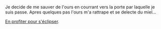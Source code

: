Je decide de me sauver de l'ours en courrant vers la porte par laquelle je
suis passe. Apres quelques pas l'ours m'a rattrape et se delecte du miel...

[En profiter pour s'éclipser](https://github.com/Wapika/create-your-own-adventure/blob/champs-de-fleurs/french/dessine/miel/forest/fuite/champs/champs-de-fleurs.md).
